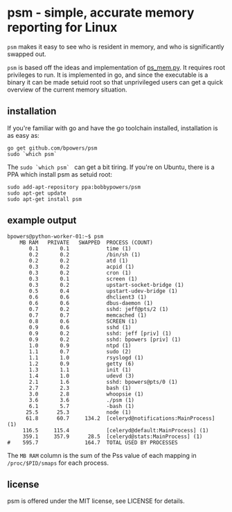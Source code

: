 psm - simple, accurate memory reporting for Linux
=================================================

`psm` makes it easy to see who is resident in memory, and who is
significantly swapped out.

`psm` is based off the ideas and implementation of
[ps_mem.py](https://github.com/pixelb/scripts/commits/master/scripts/ps_mem.py).
It requires root privileges to run.  It is implemented in go, and
since the executable is a binary it can be made setuid root so that
unprivileged users can get a quick overview of the current memory
situation.

installation
------------

If you're familiar with go and have the go toolchain installed,
installation is as easy as:

    go get github.com/bpowers/psm
    sudo `which psm`

The ``sudo `which psm` `` can get a bit tiring.  If you're on
Ubuntu, there is a PPA which install psm as setuid root:

    sudo add-apt-repository ppa:bobbypowers/psm
    sudo apt-get update
    sudo apt-get install psm

example output
--------------

    bpowers@python-worker-01:~$ psm
        MB RAM   PRIVATE   SWAPPED	PROCESS (COUNT)
           0.1       0.1          	time (1)
           0.2       0.2          	/bin/sh (1)
           0.2       0.2          	atd (1)
           0.3       0.2          	acpid (1)
           0.3       0.2          	cron (1)
           0.3       0.1          	screen (1)
           0.3       0.2          	upstart-socket-bridge (1)
           0.5       0.4          	upstart-udev-bridge (1)
           0.6       0.6          	dhclient3 (1)
           0.6       0.6          	dbus-daemon (1)
           0.7       0.2          	sshd: jeff@pts/2 (1)
           0.7       0.7          	memcached (1)
           0.8       0.6          	SCREEN (1)
           0.9       0.6          	sshd (1)
           0.9       0.2          	sshd: jeff [priv] (1)
           0.9       0.2          	sshd: bpowers [priv] (1)
           1.0       0.9          	ntpd (1)
           1.1       0.7          	sudo (2)
           1.1       1.0          	rsyslogd (1)
           1.2       0.9          	getty (6)
           1.3       1.1          	init (1)
           1.4       1.0          	udevd (3)
           2.1       1.6          	sshd: bpowers@pts/0 (1)
           2.7       2.3          	bash (1)
           3.0       2.8          	whoopsie (1)
           3.6       3.6          	./psm (1)
           6.1       5.7          	-bash (1)
          25.5      25.3          	node (1)
          61.8      60.7     134.2	[celeryd@notifications:MainProcess] (1)
         116.5     115.4          	[celeryd@default:MainProcess] (1)
         359.1     357.9      28.5	[celeryd@stats:MainProcess] (1)
    #    595.7               164.7	TOTAL USED BY PROCESSES

The `MB RAM` column is the sum of the Pss value of each mapping in
`/proc/$PID/smaps` for each process.

license
-------

psm is offered under the MIT license, see LICENSE for details.
